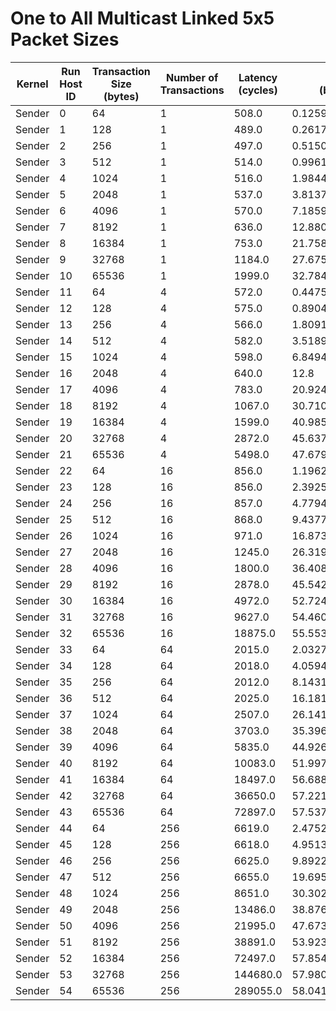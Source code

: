# One to All Multicast Linked 5x5 Packet Sizes

| Kernel | Run Host ID | Transaction Size (bytes) | Number of Transactions | Latency (cycles) | Bandwidth (bytes/cycle) |
|---|---|---|---|---|---|
| Sender | 0 | 64 | 1 | 508.0 | 0.12598425196850394 |
| Sender | 1 | 128 | 1 | 489.0 | 0.261758691206544 |
| Sender | 2 | 256 | 1 | 497.0 | 0.5150905432595574 |
| Sender | 3 | 512 | 1 | 514.0 | 0.9961089494163424 |
| Sender | 4 | 1024 | 1 | 516.0 | 1.9844961240310077 |
| Sender | 5 | 2048 | 1 | 537.0 | 3.813780260707635 |
| Sender | 6 | 4096 | 1 | 570.0 | 7.185964912280702 |
| Sender | 7 | 8192 | 1 | 636.0 | 12.880503144654089 |
| Sender | 8 | 16384 | 1 | 753.0 | 21.758300132802123 |
| Sender | 9 | 32768 | 1 | 1184.0 | 27.675675675675677 |
| Sender | 10 | 65536 | 1 | 1999.0 | 32.78439219609805 |
| Sender | 11 | 64 | 4 | 572.0 | 0.44755244755244755 |
| Sender | 12 | 128 | 4 | 575.0 | 0.8904347826086957 |
| Sender | 13 | 256 | 4 | 566.0 | 1.8091872791519434 |
| Sender | 14 | 512 | 4 | 582.0 | 3.5189003436426116 |
| Sender | 15 | 1024 | 4 | 598.0 | 6.849498327759197 |
| Sender | 16 | 2048 | 4 | 640.0 | 12.8 |
| Sender | 17 | 4096 | 4 | 783.0 | 20.924648786717754 |
| Sender | 18 | 8192 | 4 | 1067.0 | 30.710402999062794 |
| Sender | 19 | 16384 | 4 | 1599.0 | 40.985616010006254 |
| Sender | 20 | 32768 | 4 | 2872.0 | 45.637883008356546 |
| Sender | 21 | 65536 | 4 | 5498.0 | 47.679883594034195 |
| Sender | 22 | 64 | 16 | 856.0 | 1.1962616822429906 |
| Sender | 23 | 128 | 16 | 856.0 | 2.392523364485981 |
| Sender | 24 | 256 | 16 | 857.0 | 4.779463243873979 |
| Sender | 25 | 512 | 16 | 868.0 | 9.43778801843318 |
| Sender | 26 | 1024 | 16 | 971.0 | 16.873326467559217 |
| Sender | 27 | 2048 | 16 | 1245.0 | 26.31967871485944 |
| Sender | 28 | 4096 | 16 | 1800.0 | 36.40888888888889 |
| Sender | 29 | 8192 | 16 | 2878.0 | 45.542738012508686 |
| Sender | 30 | 16384 | 16 | 4972.0 | 52.72405470635559 |
| Sender | 31 | 32768 | 16 | 9627.0 | 54.46016412174094 |
| Sender | 32 | 65536 | 16 | 18875.0 | 55.55369536423841 |
| Sender | 33 | 64 | 64 | 2015.0 | 2.032754342431762 |
| Sender | 34 | 128 | 64 | 2018.0 | 4.059464816650149 |
| Sender | 35 | 256 | 64 | 2012.0 | 8.14314115308151 |
| Sender | 36 | 512 | 64 | 2025.0 | 16.18172839506173 |
| Sender | 37 | 1024 | 64 | 2507.0 | 26.141204627044274 |
| Sender | 38 | 2048 | 64 | 3703.0 | 35.396165271401564 |
| Sender | 39 | 4096 | 64 | 5835.0 | 44.9261353898886 |
| Sender | 40 | 8192 | 64 | 10083.0 | 51.99722304869582 |
| Sender | 41 | 16384 | 64 | 18497.0 | 56.68897659079851 |
| Sender | 42 | 32768 | 64 | 36650.0 | 57.22106412005457 |
| Sender | 43 | 65536 | 64 | 72897.0 | 57.53740208787742 |
| Sender | 44 | 64 | 256 | 6619.0 | 2.4752983834416074 |
| Sender | 45 | 128 | 256 | 6618.0 | 4.951344817165307 |
| Sender | 46 | 256 | 256 | 6625.0 | 9.89222641509434 |
| Sender | 47 | 512 | 256 | 6655.0 | 19.695266716754322 |
| Sender | 48 | 1024 | 256 | 8651.0 | 30.30216159981505 |
| Sender | 49 | 2048 | 256 | 13486.0 | 38.87646448168471 |
| Sender | 50 | 4096 | 256 | 21995.0 | 47.67338031370766 |
| Sender | 51 | 8192 | 256 | 38891.0 | 53.92383842020005 |
| Sender | 52 | 16384 | 256 | 72497.0 | 57.85486295984661 |
| Sender | 53 | 32768 | 256 | 144680.0 | 57.9804257672104 |
| Sender | 54 | 65536 | 256 | 289055.0 | 58.041604538928574 |
